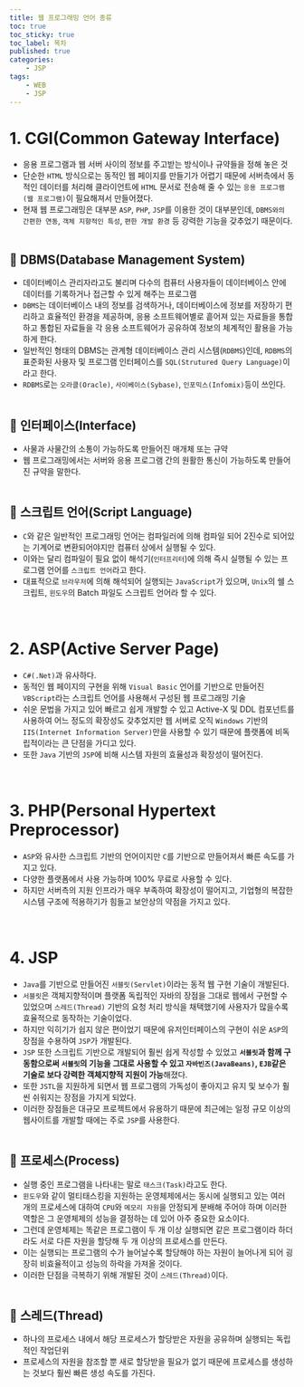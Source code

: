 ```yaml
---
title: 웹 프로그래밍 언어 종류
toc: true
toc_sticky: true
toc_label: 목차
published: true
categories:
    - JSP
tags:
    - WEB
    - JSP
---
```

# 1. CGI(Common Gateway Interface)
* 응용 프로그램과 웹 서버 사이의 정보를 주고받는 방식이나 규약들을 정해 놓은 것
* 단순한 `HTML` 방식으로는 동적인 웹 페이지를 만들기가 어렵기 때문에 서버측에서 동적인 데이터를 처리해 클라이언트에 `HTML` 문서로 전송해 줄 수 있는 `응용 프로그램(웹 프로그램)`이 필요해져서 만들어졌다.
* 현재 웹 프로그래밍은 대부분 `ASP`, `PHP`, `JSP`를 이용한 것이 대부분인데, `DBMS와의 간편한 연동`, `객체 지향적인 특성`, `편한 개발 환경` 등 강력한 기능을 갖추었기 때문이다.<br><br>

## 🔸 DBMS(Database Management System)
* 데이터베이스 관리자라고도 불리며 다수의 컴퓨터 사용자들이 데이터베이스 안에 데이터를 기록하거나 접근할 수 있게 해주는 프로그램
* `DBMS`는 데이터베이스 내의 정보를 검색하거나, 데이터베이스에 정보를 저장하기 편리하고 효율적인 환경을 제공하며, 응용 소프트웨어별로 흩어져 있는 자료들을 통합하고 통합된 자료들을 각 응용 소프트웨어가 공유하여 정보의 체계적인 활용을 가능하게 한다.
* 일반적인 형태의 DBMS는 관계형 데이터베이스 관리 시스템(`RDBMS`)인데, `RDBMS`의 표준화된 사용자 및 프로그램 인터페이스를 `SQL(Strutured Query Language)`이라고 한다.
* `RDBMS`로는 `오라클(Oracle)`, `사이베이스(Sybase)`, `인포믹스(Infomix)`등이 쓰인다.<br><br>

## 🔸 인터페이스(Interface)
* 사물과 사물간의 소통이 가능하도록 만들어진 매개체 또는 규약
* 웹 프로그래밍에서는 서버와 응용 프로그램 간의 원활한 통신이 가능하도록 만들어진 규약을 말한다.<br><br>

## 🔸 스크립트 언어(Script Language)
* `C`와 같은 일반적인 프로그래밍 언어는 컴파일러에 의해 컴파일 되어 2진수로 되어있는 기계어로 변환되어야지만 컴퓨터 상에서 실행될 수 있다.
* 이와는 달리 컴파일이 필요 없이 해석기(`인터프리터`)에 의해 즉시 실행될 수 있는 프로그램 언어를 `스크립트 언어`라고 한다.
* 대표적으로 `브라우저`에 의해 해석되어 실행되는 `JavaScript`가 있으며, `Unix`의 쉘 스크립트, `윈도우`의 Batch 파일도 스크립트 언어라 할 수 있다.<br><br><br>

# 2. ASP(Active Server Page)
* `C#(.Net)`과 유사하다.
* 동적인 웹 페이지의 구현을 위해 `Visual Basic` 언어를 기반으로 만들어진 `VBScript`라는 스크립트 언어를 사용해서 구성된 웹 프로그래밍 기술
* 쉬운 문법을 가지고 있어 빠르고 쉽게 개발할 수 있고 Active-X 및 DDL 컴포넌트를 사용하여 어느 정도의 확장성도 갖추었지만 웹 서버로 오직 `Windows` 기반의 `IIS(Internet Information Server)`만을 사용할 수 있기 때문에 플랫폼에 비독립적이라는 큰 단점을 가디고 있다.
* 또한 `Java` 기반의 `JSP`에 비해 시스템 자원의 효율성과 확장성이 떨어진다.<br><br><br>

# 3. PHP(Personal Hypertext Preprocessor)
* `ASP`와 유사한 스크립트 기반의 언어이지만 `C`를 기반으로 만들어져서 빠른 속도를 가지고 있다.
* 다양한 플랫폼에서 사용 가능하며 100% 무료로 사용할 수 있다.
* 하지만 서버측의 지원 인프라가 매우 부족하여 확장성이 떨어지고, 기업형의 복잡한 시스템 구조에 적용하기가 힘들고 보안상의 약점을 가지고 있다.<br><br><br>

# 4. JSP
* `Java`를 기반으로 만들어진 `서블릿(Servlet)`이라는 동적 웹 구현 기술이 개발된다.
* `서블릿`은 객체지향적이며 플랫폼 독립적인 자바의 장점을 그대로 웹에서 구현할 수 있었으며 `스레드(Thread)` 기반의 요청 처리 방식을 채택했기에 사용자가 많을수록 효율적으로 동작하는 기술이었다.
* 하지만 익히기가 쉽지 않은 편이었기 때문에 유저인터페이스의 구현이 쉬운 `ASP`의 장점을 수용하여 `JSP`가 개발된다.
* `JSP` 또한 스크립트 기반으로 개발되어 훨씬 쉽게 작성할 수 있었고 **`서블릿`과 함께 구동함으로써 `서블릿`의 기능을 그대로 사용할 수 있고 `자바빈즈(JavaBeans)`, `EJB`같은 기술로 보다 강력한 객체지향적 지원이 가능**해졌다.
* 또한 `JSTL`을 지원하게 되면서 웹 프로그램의 가독성이 좋아지고 유지 및 보수가 훨씬 쉬워지는 장점을 가지게 되었다. 
* 이러한 장점들은 대규모 프로젝트에서 유용하기 때문에 최근에는 일정 규모 이상의 웹사이트를 개발할 때에는 주로 `JSP`를 사용한다.<br><br>

## 🔸 프로세스(Process)
* 실행 중인 프로그램을 나타내는 말로 `태스크(Task)`라고도 한다.
* `윈도우`와 같이 멀티태스킹을 지원하는 운영체제에서는 동시에 실행되고 있는 여러 개의 프로세스에 대하여 `CPU`와 `메모리 자원`을 안정되게 분배해 주어야 하며 이러한 역할은 그 운영체제의 성능을 결정하는 데 있어 아주 중요한 요소이다.
* 그런데 운영체제는 똑같은 프로그램이 두 개 이상 실행되면 같은 프로그램이라 하더라도 서로 다른 자원을 할당해 두 개 이상의 프로세스를 만든다. 
* 이는 실행되는 프로그램의 수가 늘어날수록 할당해야 하는 자원이 늘어나게 되어 굉장히 비효율적이고 성능의 하락을 가져올 것이다. 
* 이러한 단점을 극복하기 위해 개발된 것이 `스레드(Thread)`이다.<br><br>

## 🔸 스레드(Thread)
* 하나의 프로세스 내에서 해당 프로세스가 할당받은 자원을 공유하며 실행되는 독립적인 작업단위
* 프로세스의 자원을 참조할 뿐 새로 할당받을 필요가 없기 때문에 프로세스를 생성하는 것보다 훨씬 빠른 생성 속도를 가진다.

